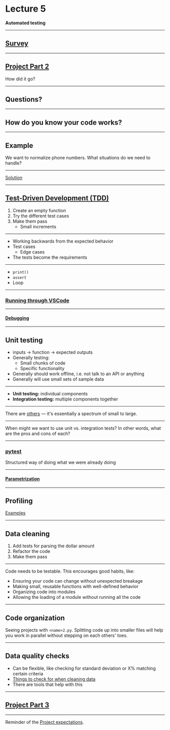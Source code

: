 # Lecture 5

**Automated testing**

---

## [Survey](https://docs.google.com/forms/d/e/1FAIpQLSdLj1Y6WLyD6bWHmNCV9G47MNZPtHEtjGKaugyE9uahuG81HA/viewform?usp=header)

---

## [Project Part 2](../docs/project.md#part-2)

How did it go?

---

## Questions?

---

## How do you know your code works?

---

## Example

We want to normalize phone numbers. What situations do we need to handle?

---

[Solution](../examples/phone/test_phone.py)

---

## [Test-Driven Development (TDD)](https://en.wikipedia.org/wiki/Test-driven_development)

1. Create an empty function
1. Try the different test cases
1. Make them pass
   - Small increments

---

- Working backwards from the expected behavior
- Test cases
  - Edge cases
- The tests become the requirements

---

- `print()`
- `assert`
- Loop

---

### [Running through VSCode](https://code.visualstudio.com/docs/python/testing)

---

#### [Debugging](https://code.visualstudio.com/docs/python/testing#_debug-tests)

---

## Unit testing

- inputs → function → expected outputs
- Generally testing:
  - Small chunks of code
  - Specific functionality
- Generally should work offline, i.e. not talk to an API or anything
- Generally will use small sets of sample data

---

- **Unit testing:** individual components
- **Integration testing:** multiple components together

---

There are [others](https://www.ssw.com.au/rules/different-types-of-testing/) — it's essentially a spectrum of small to large.

---

When might we want to use unit vs. integration tests? In other words, what are the pros and cons of each?

---

### [pytest](https://docs.pytest.org/)

Structured way of doing what we were already doing

---

#### [Parametrization](https://docs.pytest.org/en/stable/how-to/parametrize.html)

---

## Profiling

[Examples](../examples/profiling.ipynb)

---

## Data cleaning

1. Add tests for parsing the dollar amount
1. Refactor the code
1. Make them pass

---

Code needs to be testable. This encourages good habits, like:

- Ensuring your code can change without unexpected breakage
- Making small, reusable functions with well-defined behavior
- Organizing code into modules
- Allowing the loading of a module without running all the code

---

## Code organization

Seeing projects with `<name>2.py`. Splitting code up into smaller files will help you work in parallel without stepping on each others' toes.

---

## Data quality checks

- Can be flexible, like checking for standard deviation or X% matching certain criteria
- [Things to check for when cleaning data](https://computing-in-context.afeld.me/lecture_17.html#data-cleaning)
- There are tools that help with this

---

## [Project Part 3](../docs/project.md#part-3)

---

Reminder of the [Project expectations](../docs/project.md#expectations).
